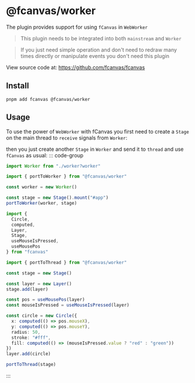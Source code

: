 # @fcanvas/worker

The plugin provides support for using `fCanvas` in `WebWorker`

> This plugin needs to be integrated into both `mainstream` and `Worker`

> If you just need simple operation and don't need to redraw many times directly or manipulate events you don't need this plugin

View source code at: https://github.com/fcanvas/fcanvas

## Install

```bash:no-line-numbers
pnpm add fcanvas @fcanvas/worker
```

## Usage

To use the power of `WebWorker` with fCanvas you first need to create a `Stage` on the main thread to `receive` signals from `Worker`:

then you just create another `Stage` in `Worker` and send it to `thread` and use `fCanvas` as usual:
::: code-group

```ts [main.ts]
import Worker from "./worker?worker"

import { portToWorker } from "@fcanvas/worker"

const worker = new Worker()

const stage = new Stage().mount("#app")
portToWorker(worker, stage)
```

```ts [worker.ts]
import {
  Circle,
  computed,
  Layer,
  Stage,
  useMouseIsPressed,
  useMousePos
} from "fcanvas"

import { portToThread } from "@fcanvas/worker"

const stage = new Stage()

const layer = new Layer()
stage.add(layer)

const pos = useMousePos(layer)
const mouseIsPressed = useMouseIsPressed(layer)

const circle = new Circle({
  x: computed(() => pos.mouseX),
  y: computed(() => pos.mouseY),
  radius: 50,
  stroke: "#fff",
  fill: computed(() => (mouseIsPressed.value ? "red" : "green"))
})
layer.add(circle)

portToThread(stage)
```

:::
